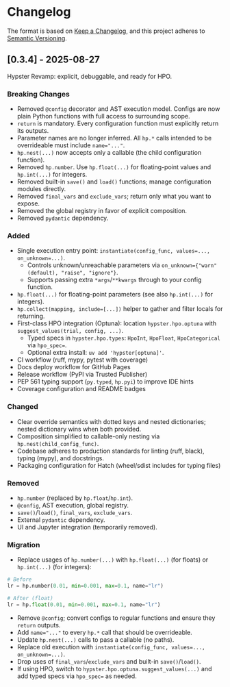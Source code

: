 # Changelog

The format is based on [Keep a Changelog](https://keepachangelog.com/en/1.0.0/),
and this project adheres to [Semantic Versioning](https://semver.org/spec/v2.0.0.html).

## [0.3.4] - 2025-08-27

Hypster Revamp: explicit, debuggable, and ready for HPO.

### Breaking Changes
- Removed `@config` decorator and AST execution model. Configs are now plain Python functions with full access to surrounding scope.
- `return` is mandatory. Every configuration function must explicitly return its outputs.
- Parameter names are no longer inferred. All `hp.*` calls intended to be overrideable must include `name="..."`.
- `hp.nest(...)` now accepts only a callable (the child configuration function).
- Removed `hp.number`. Use `hp.float(...)` for floating-point values and `hp.int(...)` for integers.
- Removed built-in `save()` and `load()` functions; manage configuration modules directly.
- Removed `final_vars` and `exclude_vars`; return only what you want to expose.
- Removed the global registry in favor of explicit composition.
- Removed `pydantic` dependency.

### Added
- Single execution entry point: `instantiate(config_func, values=..., on_unknown=...)`.
  - Controls unknown/unreachable parameters via `on_unknown={"warn" (default), "raise", "ignore"}`.
  - Supports passing extra `*args`/`**kwargs` through to your config function.
- `hp.float(...)` for floating-point parameters (see also `hp.int(...)` for integers).
- `hp.collect(mapping, include=[...])` helper to gather and filter locals for returning.
- First-class HPO integration (Optuna): location `hypster.hpo.optuna` with `suggest_values(trial, config, ...)`.
  - Typed specs in `hypster.hpo.types`: `HpoInt`, `HpoFloat`, `HpoCategorical` via `hpo_spec=`.
  - Optional extra install: `uv add 'hypster[optuna]'`.
- CI workflow (ruff, mypy, pytest with coverage)
- Docs deploy workflow for GitHub Pages
- Release workflow (PyPI via Trusted Publisher)
- PEP 561 typing support (`py.typed`, `hp.pyi`) to improve IDE hints
- Coverage configuration and README badges

### Changed
- Clear override semantics with dotted keys and nested dictionaries; nested dictionary wins when both provided.
- Composition simplified to callable-only nesting via `hp.nest(child_config_func)`.
- Codebase adheres to production standards for linting (ruff, black), typing (mypy), and docstrings.
- Packaging configuration for Hatch (wheel/sdist includes for typing files)

### Removed
- `hp.number` (replaced by `hp.float`/`hp.int`).
- `@config`, AST execution, global registry.
- `save()`/`load()`, `final_vars`, `exclude_vars`.
- External `pydantic` dependency.
- UI and Jupyter integration (temporarily removed).

### Migration
- Replace usages of `hp.number(...)` with `hp.float(...)` (for floats) or `hp.int(...)` (for integers):

```python
# Before
lr = hp.number(0.01, min=0.001, max=0.1, name="lr")

# After (float)
lr = hp.float(0.01, min=0.001, max=0.1, name="lr")
```

- Remove `@config`; convert configs to regular functions and ensure they `return` outputs.
- Add `name="..."` to every `hp.*` call that should be overrideable.
- Update `hp.nest(...)` calls to pass a callable (no paths).
- Replace old execution with `instantiate(config_func, values=..., on_unknown=...)`.
- Drop uses of `final_vars`/`exclude_vars` and built-in `save()`/`load()`.
- If using HPO, switch to `hypster.hpo.optuna.suggest_values(...)` and add typed specs via `hpo_spec=` as needed.
